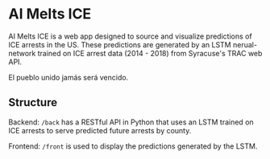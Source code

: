 # AI Melts ICE

AI Melts ICE is a web app designed to source and visualize predictions of ICE arrests in the US.
These predictions are generated by an LSTM nerual-network trained on ICE arrest data (2014 - 2018)
from Syracuse's TRAC web API.

El pueblo unido jamás será vencido.

## Structure

Backend: `/back` has a RESTful API in Python that uses an LSTM trained on ICE arrests to serve predicted future arrests by county.

Frontend: `/front` is used to display the predictions generated by the LSTM.
